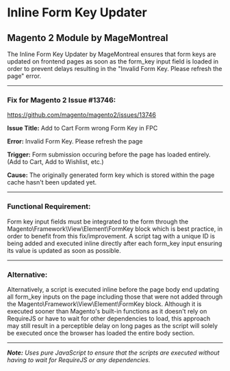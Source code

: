 # Inline Form Key Updater
## Magento 2 Module by MageMontreal
The Inline Form Key Updater by MageMontreal ensures that form keys are updated on frontend pages as soon as the form_key input field is loaded in order to prevent delays resulting in the "Invalid Form Key. Please refresh the page" error.

________________________________________________

### Fix for Magento 2 Issue #13746:

https://github.com/magento/magento2/issues/13746

**Issue Title:** Add to Cart Form wrong Form Key in FPC

**Error:** Invalid Form Key. Please refresh the page

**Trigger:** Form submission occuring before the page has loaded entirely. (Add to Cart, Add to Wishlist, etc.)

**Cause:** The originally generated form key which is stored within the page cache hasn't been updated yet.
________________________________________________

### Functional Requirement:

Form key input fields must be integrated to the form through the Magento\Framework\View\Element\FormKey block which is best practice, in order to benefit from this fix/improvement. A script tag with a unique ID is being added and executed inline directly after each form_key input ensuring its value is updated as soon as possible.

________________________________________________

###  Alternative:

Alternatively, a script is executed inline before the page body end updating all form_key inputs on the page including those that were not added through the Magento\Framework\View\Element\FormKey block. Although it is executed sooner than Magento's built-in functions as it doesn't rely on RequireJS or have to wait for other dependencies to load, this approach may still result in a perceptible delay on long pages as the script will solely be executed once the browser has loaded the entire body section.

________________________________________________

***Note:*** *Uses pure JavaScript to ensure that the scripts are executed without having to wait for RequireJS or any dependencies.*
